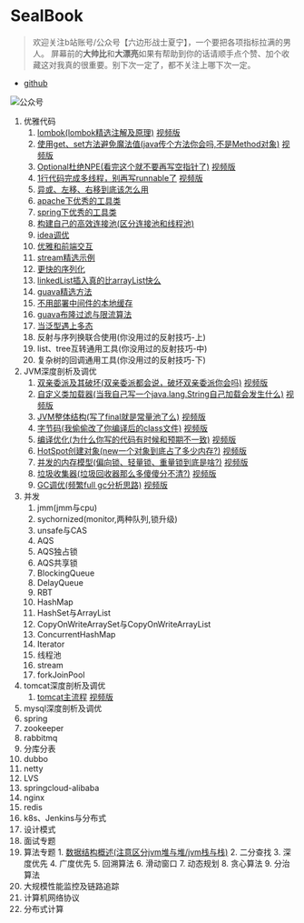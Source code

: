 # SealBook

> 欢迎关注b站账号/公众号【六边形战士夏宁】，一个要把各项指标拉满的男人。
屏幕前的**大帅比**和**大漂亮**如果有帮助到你的话请顺手点个赞、加个收藏这对我真的很重要。别下次一定了，都不关注上哪下次一定。
* [github](https://github.com/edanlx/SealBook)

![公众号](http://seal_li.gitee.io/sealbook/pic/wechat.jpg)

  1. 优雅代码
        1. [lombok(lombok精选注解及原理)](./01graceCode/01lombok.md)  [视频版](https://www.bilibili.com/video/BV13m4y1Q7GD/)
        2. [使用get、set方法避免魔法值(java传个方法你会吗,不是Method对象)](./01graceCode/02method.md)  [视频版](https://www.bilibili.com/video/BV1ok4y1q7Be/)
        3. [Optional杜绝NPE(看完这个就不要再写空指针了)](./01graceCode/03optional.md)  [视频版](https://www.bilibili.com/video/BV1oy4y1r7r1/)
        4. [1行代码完成多线程，别再写runnable了](./01graceCode/04thread.md)  [视频版](https://www.bilibili.com/video/BV1jr4y1w7SH/)
        5. [异或、左移、右移到底该怎么用](./01graceCode/05symbol.md)
        6. [apache下优秀的工具类](./01graceCode/06apacheUtils.md)
        7. [spring下优秀的工具类](./01graceCode/07springUtils.md)
        8. [构建自己的高效连接池(区分连接池和线程池)](./01graceCode/08commonPool.md)
        9. [idea调优](./01graceCode/09idea.md)
        10. [优雅和前端交互](./01graceCode/10front.md)
        11. [stream精选示例](./01graceCode/11stream.md)
        12. [更快的序列化](./01graceCode/12serialize.md)
        13. [linkedList插入真的比arrayList快么](./01graceCode/13listSpeed.md)
        14. [guava精选方法](./01graceCode/14guava.md)
        15. [不用部署中间件的本地缓存](./01graceCode/15localeCache.md)
        16. [guava布隆过滤与限流算法](./01graceCode/16bloomAndRate.md)
        17. [当泛型遇上多态](./01graceCode/17generic.md)
        18. 反射与序列换联合使用(你没用过的反射技巧-上)
        19. list、tree互转通用工具(你没用过的反射技巧-中)
        20. 复杂树的回调通用工具(你没用过的反射技巧-下)
  2. JVM深度剖析及调优
        1. [双亲委派及其破坏(双亲委派都会说，破坏双亲委派你会吗)](./02jvm/01classloader.md)  [视频版](https://www.bilibili.com/video/BV1Sz4y1f7FB/)
        2. [自定义类加载器(当我自己写一个java.lang.String自己加载会发生什么)](./02jvm/02myclassLoader.md)  [视频版](https://www.bilibili.com/video/BV1Y54y1274Y/)
        3. [JVM整体结构(写了final就是常量池了么)](./02jvm/03jv.md)  [视频版](https://www.bilibili.com/video/BV1LZ4y1N75R)
        4. [字节码(我偷偷改了你编译后的class文件)](./02jvm/04clazz.md)  [视频版](https://www.bilibili.com/video/BV1454y1r7mf/)
        5. [编译优化(为什么你写的代码有时候和预期不一致)](./02jvm/05compile.md)  [视频版](https://www.bilibili.com/video/BV11i4y1L7BX/)
        6. [HotSpot创建对象(new一个对象到底占了多少内存?)](./02jvm/06HotSpotAndObject.md) [视频版](https://www.bilibili.com/video/BV1A54y1k7UW/)
        7. [并发的内存模型(偏向锁、轻量锁、重量锁到底是啥?)](./02jvm/07concurrence.md)  [视频版](https://www.bilibili.com/video/BV1LV411a7u7/)
        8. [垃圾收集器(垃圾回收器那么多傻傻分不清?)](./02jvm/08gcCollector.md)  [视频版](https://www.bilibili.com/video/BV1S5411V74U/)
        9. [GC调优(频繁full gc分析思路)](./02jvm/09gc.md) [视频版](https://www.bilibili.com/video/BV1Ey4y167HQ/)
  3. 并发
        1. jmm(jmm与cpu)
        2. sychornized(monitor,两种队列,锁升级)
        3. unsafe与CAS
        4. AQS
        5. AQS独占锁
        6. AQS共享锁
        7. BlockingQueue
        8. DelayQueue
        9. RBT
        10. HashMap
        11. HashSet与ArrayList
        12. CopyOnWriteArraySet与CopyOnWriteArrayList
        13. ConcurrentHashMap
        14. Iterator
        15. 线程池
        16. stream
        17. forkJoinPool
  4. tomcat深度剖析及调优
        1. [tomcat主流程](./04tomcat/01bootstrap.md)  [视频版](https://www.bilibili.com/video/BV1GK41137LQ/)
   5. mysql深度剖析及调优
   6. spring
   7. zookeeper
   8. rabbitmq
   9. 分库分表
   10. dubbo
   11. netty
   12. LVS
   13. springcloud-alibaba
   14. nginx
   15. redis
   16. k8s、Jenkins与分布式
   17. 设计模式
   18. 面试专题
  19. 算法专题
            1. [数据结构概述(注意区分jvm堆与堆/jvm栈与栈)](./arithmetic/structure.md)
            2. 二分查找
            3. 深度优先
            4. 广度优先
            5. 回溯算法
            6. 滑动窗口
            7. 动态规划
            8. 贪心算法
            9. 分治算法
  20. 大规模性能监控及链路追踪
  21. 计算机网络协议
  22. 分布式计算    